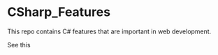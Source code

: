 # CSharp_Features
This repo contains C# features that are important in web development. 

<p>See this <strong><a href="https://books.google.com/books?id=iEQWDQAAQBAJ&printsec=frontcover&dq=Pro+ASP.NET+Core+MVC&hl=en&sa=X&ved=0ahUKEwj86rPazqXiAhVIA6wKHUEgCJkQ6AEIKDAA#v=onepage&q=Pro%20ASP.NET%20Core%20MVC&f=false>book </a></strong>
for more information and tutorial </p>
